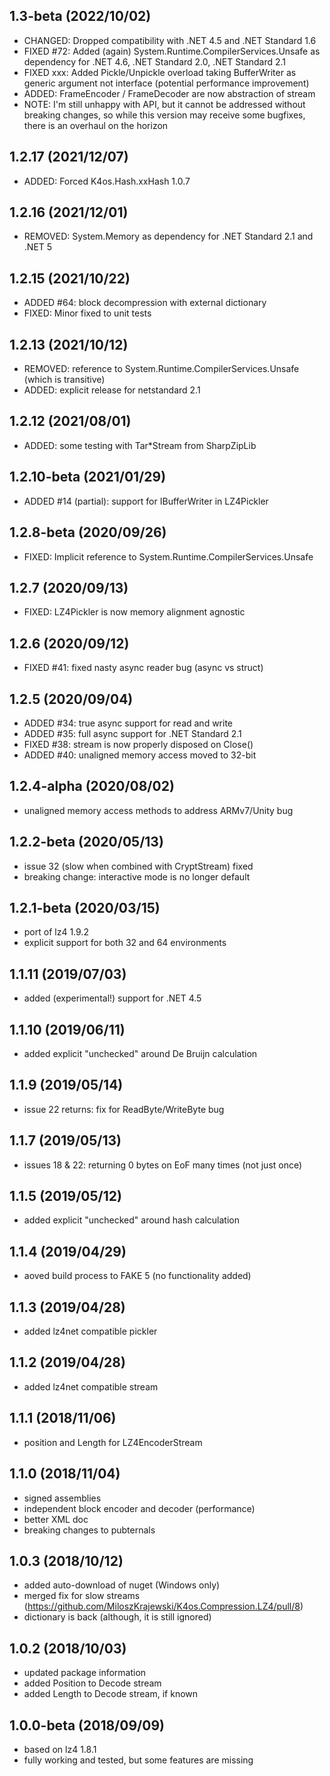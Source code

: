 ## 1.3-beta (2022/10/02)
* CHANGED: Dropped compatibility with .NET 4.5 and .NET Standard 1.6
* FIXED #72: Added (again) System.Runtime.CompilerServices.Unsafe as dependency for .NET 4.6, .NET Standard 2.0, .NET Standard 2.1
* FIXED xxx: Added Pickle/Unpickle overload taking BufferWriter as generic argument not interface (potential performance improvement)
* ADDED: FrameEncoder / FrameDecoder are now abstraction of stream
* NOTE: I'm still unhappy with API, but it cannot be addressed without breaking changes, so while this version may receive some bugfixes, there is an overhaul on the horizon

## 1.2.17 (2021/12/07)
* ADDED: Forced K4os.Hash.xxHash 1.0.7

## 1.2.16 (2021/12/01)
* REMOVED: System.Memory as dependency for .NET Standard 2.1 and .NET 5

## 1.2.15 (2021/10/22)
* ADDED #64: block decompression with external dictionary
* FIXED: Minor fixed to unit tests

## 1.2.13 (2021/10/12)
* REMOVED: reference to System.Runtime.CompilerServices.Unsafe (which is transitive)
* ADDED: explicit release for netstandard 2.1

## 1.2.12 (2021/08/01)
* ADDED: some testing with Tar*Stream from SharpZipLib

## 1.2.10-beta (2021/01/29)
* ADDED #14 (partial): support for IBufferWriter in LZ4Pickler

## 1.2.8-beta (2020/09/26)
* FIXED: Implicit reference to System.Runtime.CompilerServices.Unsafe

## 1.2.7 (2020/09/13)
* FIXED: LZ4Pickler is now memory alignment agnostic

## 1.2.6 (2020/09/12)
* FIXED #41: fixed nasty async reader bug (async vs struct)

## 1.2.5 (2020/09/04)
* ADDED #34: true async support for read and write
* ADDED #35: full async support for .NET Standard 2.1
* FIXED #38: stream is now properly disposed on Close()
* ADDED #40: unaligned memory access moved to 32-bit

## 1.2.4-alpha (2020/08/02)
* unaligned memory access methods to address ARMv7/Unity bug   

## 1.2.2-beta (2020/05/13)
* issue 32 (slow when combined with CryptStream) fixed 
* breaking change: interactive mode is no longer default  

## 1.2.1-beta (2020/03/15)
* port of lz4 1.9.2
* explicit support for both 32 and 64 environments

## 1.1.11 (2019/07/03)
* added (experimental!) support for .NET 4.5

## 1.1.10 (2019/06/11)
* added explicit "unchecked" around De Bruijn calculation

## 1.1.9 (2019/05/14)
* issue 22 returns: fix for ReadByte/WriteByte bug

## 1.1.7 (2019/05/13)
* issues 18 & 22: returning 0 bytes on EoF many times (not just once)

## 1.1.5 (2019/05/12)
* added explicit "unchecked" around hash calculation

## 1.1.4 (2019/04/29)
* aoved build process to FAKE 5 (no functionality added)

## 1.1.3 (2019/04/28)
* added lz4net compatible pickler

## 1.1.2 (2019/04/28)
* added lz4net compatible stream

## 1.1.1 (2018/11/06)
* position and Length for LZ4EncoderStream

## 1.1.0 (2018/11/04)
* signed assemblies
* independent block encoder and decoder (performance)
* better XML doc
* breaking changes to pubternals

## 1.0.3 (2018/10/12)
* added auto-download of nuget (Windows only)
* merged fix for slow streams (https://github.com/MiloszKrajewski/K4os.Compression.LZ4/pull/8)
* dictionary is back (although, it is still ignored)

## 1.0.2 (2018/10/03)
* updated package information
* added Position to Decode stream
* added Length to Decode stream, if known

## 1.0.0-beta (2018/09/09)
* based on lz4 1.8.1
* fully working and tested, but some features are missing
